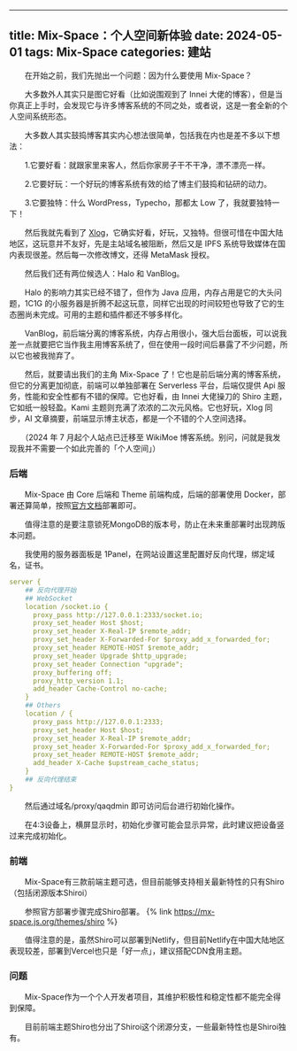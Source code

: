 -----
title: Mix-Space：个人空间新体验
date: 2024-05-01
tags: Mix-Space
categories: 建站
-----

　　在开始之前，我们先抛出一个问题：因为什么要使用 Mix-Space？
<!-- more -->
　　大多数外人其实只是图它好看（比如说围观到了 Innei 大佬的博客），但是当你真正上手时，会发现它与许多博客系统的不同之处，或者说，这是一套全新的个人空间系统形态。

　　大多数人其实鼓捣博客其实内心想法很简单，包括我在内也是差不多以下想法：

　　1.它要好看：就跟家里来客人，然后你家房子干不干净，漂不漂亮一样。

　　2.它要好玩：一个好玩的博客系统有效的给了博主们鼓捣和钻研的动力。

　　3.它要独特：什么 WordPress，Typecho，那都太 Low 了，我就要独特一下！

　　然后我就先看到了 [Xlog](https://xlog.app)，它确实好看，好玩，又独特。但很可惜在中国大陆地区，这玩意并不友好，先是主站域名被阻断，然后又是 IPFS 系统导致媒体在国内表现很差。然后每一次修改博文，还得 MetaMask 授权。

　　然后我们还有两位候选人：Halo 和 VanBlog。

　　Halo 的影响力其实已经不错了，但作为 Java 应用，内存占用是它的大头问题，1C1G 的小服务器是折腾不起这玩意，同样它出现的时间较短也导致了它的生态圈尚未完成。可用的主题和插件都还不够多样化。

　　VanBlog，前后端分离的博客系统，内存占用很小，强大后台面板，可以说我差一点就要把它当作我主用博客系统了，但在使用一段时间后暴露了不少问题，所以它也被我抛弃了。

　　然后，就要请出我们的主角 Mix-Space 了！它也是前后端分离的博客系统，但它的分离更加彻底，前端可以单独部署在 Serverless 平台，后端仅提供 Api 服务，性能和安全性都有不错的保障。它也好看，由 Innei 大佬操刀的 Shiro 主题，它如纸一般轻盈。Kami 主题则充满了浓浓的二次元风格。它也好玩，Xlog 同步，AI 文章摘要，前端显示博主状态，都是一个不错的个人空间选择。

　　（2024 年 7 月起个人站点已迁移至 WikiMoe 博客系统。别问，问就是我发现我并不需要一个如此完善的「个人空间」）

### 后端

　　Mix-Space 由 Core 后端和 Theme 前端构成，后端的部署使用 Docker，部署还算简单，按照[官方文档](https://mx-space.js.org/docs/docker)部署即可。

　　值得注意的是要注意锁死MongoDB的版本号，防止在未来重部署时出现跨版本问题。

　　我使用的服务器面板是 1Panel，在网站设置这里配置好反向代理，绑定域名，证书。
	
```yaml
server {
    ## 反向代理开始
    ## WebSocket
    location /socket.io {
      proxy_pass http://127.0.0.1:2333/socket.io; 
      proxy_set_header Host $host; 
      proxy_set_header X-Real-IP $remote_addr; 
      proxy_set_header X-Forwarded-For $proxy_add_x_forwarded_for; 
      proxy_set_header REMOTE-HOST $remote_addr; 
      proxy_set_header Upgrade $http_upgrade; 
      proxy_set_header Connection "upgrade"; 
      proxy_buffering off;
      proxy_http_version 1.1; 
      add_header Cache-Control no-cache; 
    }
    ## Others
    location / {
      proxy_pass http://127.0.0.1:2333; 
      proxy_set_header Host $host; 
      proxy_set_header X-Real-IP $remote_addr; 
      proxy_set_header X-Forwarded-For $proxy_add_x_forwarded_for; 
      proxy_set_header REMOTE-HOST $remote_addr; 
      add_header X-Cache $upstream_cache_status; 
    }
    ## 反向代理结束
}
```


　　然后通过域名/proxy/qaqdmin 即可访问后台进行初始化操作。

　　在4:3设备上，横屏显示时，初始化步骤可能会显示异常，此时建议把设备竖过来完成初始化。

### 前端

　　Mix-Space有三款前端主题可选，但目前能够支持相关最新特性的只有Shiro（包括闭源版本Shiroi）

　　参照官方部署步骤完成Shiro部署。
	{% link https://mx-space.js.org/themes/shiro %}

　　值得注意的是，虽然Shiro可以部署到Netlify，但目前Netlify在中国大陆地区表现较差，部署到Vercel也只是「好一点」，建议搭配CDN食用主题。

### 问题

　　Mix-Space作为一个个人开发者项目，其维护积极性和稳定性都不能完全得到保障。

　　目前前端主题Shiro也分出了Shiroi这个闭源分支，一些最新特性也是Shiroi独有。